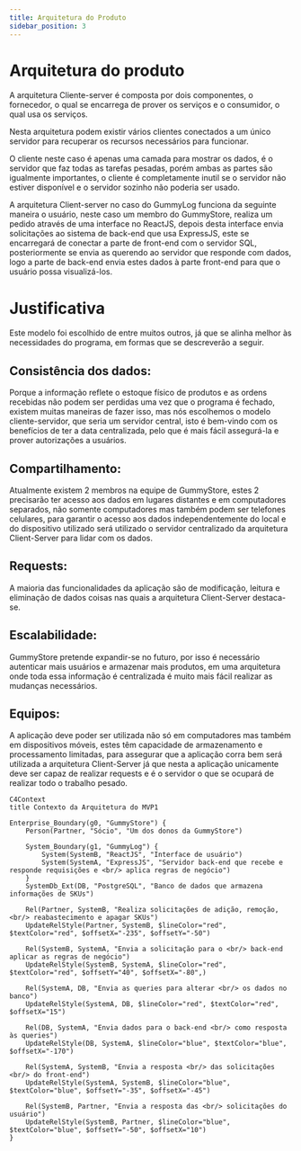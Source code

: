 ```yaml
---
title: Arquitetura do Produto
sidebar_position: 3
---
```


# Arquitetura do produto

A arquitetura Cliente-server é composta por dois componentes, o fornecedor, o qual se encarrega de prover os serviços e o consumidor, o qual usa os serviços.

Nesta arquitetura podem existir vários clientes conectados a um único servidor para recuperar os recursos necessários para funcionar.

O cliente neste caso é apenas uma camada para mostrar os dados, é o servidor que faz todas as tarefas pesadas, porém ambas as partes são igualmente importantes, o cliente é completamente inutil se o servidor não estiver disponível e o servidor sozinho não poderia ser usado. 

A arquitetura Client-server no caso do GummyLog funciona da seguinte maneira o usuário, neste caso um membro do GummyStore, realiza um pedido através de uma interface no ReactJS, depois desta interface envia solicitações ao sistema de back-end que usa ExpressJS, este se encarregará de conectar a parte de front-end com o servidor SQL, posteriormente se envia as querendo ao servidor que responde com dados, logo a parte de back-end envia estes dados à parte front-end para que o usuário possa visualizá-los.

# Justificativa

Este modelo foi escolhido de entre muitos outros, já que se alinha melhor às necessidades do programa, em formas que se descreverão a seguir.

## Consistência dos dados:

Porque a informação reflete o estoque físico de produtos e as ordens recebidas não podem ser perdidas uma vez que o programa é fechado, existem muitas maneiras de fazer isso, mas nós escolhemos o modelo cliente-servidor, que seria um servidor central, isto é bem-vindo com os benefícios de ter a data centralizada, pelo que é mais fácil assegurá-la e prover autorizações a usuários.

## Compartilhamento:

Atualmente existem 2 membros na equipe de GummyStore, estes 2 precisarão ter acesso aos dados em lugares distantes e em computadores separados, não somente computadores mas também podem ser telefones celulares, para garantir o acesso aos dados independentemente do local e do dispositivo utilizado será utilizado o servidor centralizado da arquitetura Client-Server para lidar com os dados.

## Requests:

A maioria das funcionalidades da aplicação são de modificação, leitura e eliminação de dados coisas nas quais a arquitetura Client-Server destaca-se.

## Escalabilidade:

GummyStore pretende expandir-se no futuro, por isso é necessário autenticar mais usuários e armazenar mais produtos, em uma arquitetura onde toda essa informação é centralizada é muito mais fácil realizar as mudanças necessários.

## Equipos:

A aplicação deve poder ser utilizada não só em computadores mas também em dispositivos móveis, estes têm capacidade de armazenamento e processamento limitadas, para assegurar que a aplicação corra bem será utilizada a arquitetura Client-Server já que nesta a aplicação unicamente deve ser capaz de realizar requests e é o servidor o que se ocupará de realizar todo o trabalho pesado.

```mermaid
C4Context
title Contexto da Arquitetura do MVP1

Enterprise_Boundary(g0, "GummyStore") {
    Person(Partner, "Sócio", "Um dos donos da GummyStore")

    System_Boundary(g1, "GummyLog") {
        System(SystemB, "ReactJS", "Interface de usuário")
        System(SystemA, "ExpressJS", "Servidor back-end que recebe e responde requisições e <br/> aplica regras de negócio")
    }
    SystemDb_Ext(DB, "PostgreSQL", "Banco de dados que armazena informações de SKUs")

    Rel(Partner, SystemB, "Realiza solicitações de adição, remoção, <br/> reabastecimento e apagar SKUs")
    UpdateRelStyle(Partner, SystemB, $lineColor="red", $textColor="red", $offsetX="-235", $offsetY="-50")
    
    Rel(SystemB, SystemA, "Envia a solicitação para o <br/> back-end aplicar as regras de negócio")
    UpdateRelStyle(SystemB, SystemA, $lineColor="red", $textColor="red", $offsetY="40", $offsetX="-80",)
    
    Rel(SystemA, DB, "Envia as queries para alterar <br/> os dados no banco")
    UpdateRelStyle(SystemA, DB, $lineColor="red", $textColor="red", $offsetX="15")
    
    Rel(DB, SystemA, "Envia dados para o back-end <br/> como resposta às queries")
    UpdateRelStyle(DB, SystemA, $lineColor="blue", $textColor="blue", $offsetX="-170")

    Rel(SystemA, SystemB, "Envia a resposta <br/> das solicitações <br/> do front-end")
    UpdateRelStyle(SystemA, SystemB, $lineColor="blue", $textColor="blue", $offsetY="-35", $offsetX="-45")

    Rel(SystemB, Partner, "Envia a resposta das <br/> solicitações do usuário")
    UpdateRelStyle(SystemB, Partner, $lineColor="blue", $textColor="blue", $offsetY="-50", $offsetX="10")
}

```